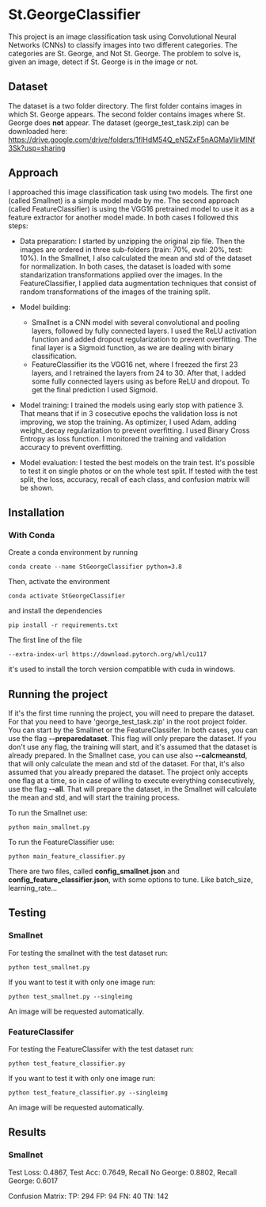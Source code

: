 # St.GeorgeClassifier
This project is an image classification task using Convolutional Neural Networks (CNNs) to classify images into two different categories. The categories are St. George, and Not St. George. The problem to solve is, given an image, detect if St. George is in the image or not.

## Dataset
The dataset is a two folder directory. The first folder contains images in which St. George appears. The second folder contains images where St. George does **not** appear.
The dataset (george_test_task.zip) can be downloaded here: https://drive.google.com/drive/folders/1fIHdM54Q_eN5ZxF5nAGMaVIirMlNf3Sk?usp=sharing

## Approach
I approached this image classification task using two models. The first one (called Smallnet) is a simple model made by me. The second approach (called FeatureClassifier) is using the VGG16 pretrained model to use it as a feature extractor for another model made. In both cases I followed this steps:
* Data preparation: I started by unzipping the original zip file. Then the images are ordered in three sub-folders (train: 70%, eval: 20%, test: 10%). In the Smallnet, I also calculated the mean and std of the dataset for normalization. In both cases, the dataset is loaded with some standarization transformations applied over the images. In the FeatureClassifier, I applied data augmentation techniques that consist of random transformations of the images of the training split.

* Model building: 
    * Smallnet is a CNN model with several convolutional and pooling layers, followed by fully connected layers. I used the ReLU activation function and added dropout regularization to prevent overfitting. The final layer is a Sigmoid function, as we are dealing with binary classification. 
    * FeatureClassifier its the VGG16 net, where I freezed the first 23 layers, and I retrained the layers from 24 to 30. After that, I added some fully connected layers using as before ReLU and dropout. To get the final prediction I used Sigmoid. 


* Model training: I trained the models using early stop with patience 3. That means that if in 3 cosecutive epochs the validation loss is not improving, we stop the training. As optimizer, I used Adam, adding weight_decay regularization to prevent overfitting. I used Binary Cross Entropy as loss function. I monitored the training and validation accuracy to prevent overfitting.

* Model evaluation: I tested the best models on the train test. It's possible to test it on single photos or on the whole test split. If tested with the test split, the loss, accuracy, recall of each class, and confusion matrix will be shown.

## Installation
### With Conda
Create a conda environment by running
```
conda create --name StGeorgeClassifier python=3.8
```
Then, activate the environment
```
conda activate StGeorgeClassifier
```
and install the dependencies
```
pip install -r requirements.txt
```
The first line of the file
```
--extra-index-url https://download.pytorch.org/whl/cu117
```
it's used to install the torch version compatible with cuda in windows.


## Running the project

If it's the first time running the project, you will need to prepare the dataset. For that you need to have 'george_test_task.zip' in the root project folder. 
You can start by the Smallnet or the FeatureClassifer. In both cases, you can use the flag **--preparedataset**. This flag will only prepare the dataset. If you don't use any flag, the training will start, and it's assumed that the dataset is already prepared. In the Smallnet case, you can use also **--calcmeanstd**, that will only calculate the mean and std of the dataset. For that, it's also assumed that you already prepared the dataset. The project only accepts one flag at a time, so in case of willing to execute everything consecutively, use the flag **--all**. That will prepare the dataset, in the Smallnet will calculate the mean and std, and will start the training process.

To run the Smallnet use:
```
python main_smallnet.py
```

To run the FeatureClassifier use:
```
python main_feature_classifier.py
```

There are two files, called **config_smallnet.json** and **config_feature_classifier.json**, with some options to tune. Like batch_size, learning_rate...

## Testing
### Smallnet
For testing the smallnet with the test dataset run:

```
python test_smallnet.py
```

If you want to test it with only one image run:
```
python test_smallnet.py --singleimg
```
An image will be requested automatically.

### FeatureClassifer
For testing the FeatureClassifer with the test dataset run:

```
python test_feature_classifier.py
```

If you want to test it with only one image run:
```
python test_feature_classifier.py --singleimg
```
An image will be requested automatically.

## Results
### Smallnet

Test Loss: 0.4867, Test Acc: 0.7649, Recall No George: 0.8802, Recall George: 0.6017

Confusion Matrix:
TP: 294 FP: 94
FN: 40  TN: 142


